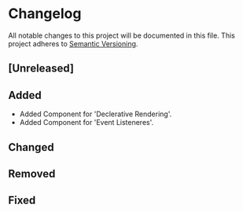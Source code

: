 # Changelog

All notable changes to this project will be documented in this file.
This project adheres to [Semantic Versioning](http://semver.org/spec/v2.0.0.html).

## [Unreleased]

## Added
- Added Component for 'Declerative Rendering'.
- Added Component for 'Event Listeneres'.

## Changed

## Removed

## Fixed
